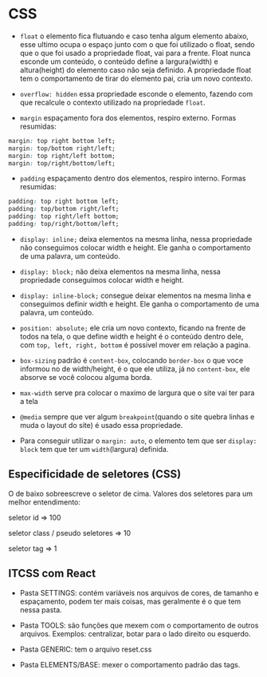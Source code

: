 # CSS

- `float` o elemento fica flutuando e caso tenha algum elemento abaixo, esse ultimo ocupa o espaço junto com o que foi utilizado o float, sendo que o que foi usado a propriedade float, vai para a frente. Float nunca esconde um conteúdo, o conteúdo define a largura(width) e altura(height) do elemento caso não seja definido. A propriedade float tem o comportamento de tirar do elemento pai, cria um novo contexto.

- `overflow: hidden` essa propriedade esconde o elemento, fazendo com que recalcule o contexto utilizado na propriedade `float`.

- `margin` espaçamento fora dos elementos, respiro externo.
  Formas resumidas:

```css
margin: top right bottom left;
margin: top/bottom right/left;
margin: top right/left bottom;
margin: top/right/bottom/left;
```

- `padding` espaçamento dentro dos elementos, respiro interno.
  Formas resumidas:

```css
padding: top right bottom left;
padding: top/bottom right/left;
padding: top right/left bottom;
padding: top/right/bottom/left;
```

- `display: inline;` deixa elementos na mesma linha, nessa propriedade não conseguimos colocar width e height. Ele ganha o comportamento de uma palavra, um conteúdo.

- `display: block;` não deixa elementos na mesma linha, nessa propriedade conseguimos colocar width e height.

- `display: inline-block;` consegue deixar elementos na mesma linha e conseguimos definir width e height. Ele ganha o comportamento de uma palavra, um conteúdo.

- `position: absolute;` ele cria um novo contexto, ficando na frente de todos na tela, o que define width e height é o conteúdo dentro dele, com `top, left, right, bottom` é possivel mover em relação a pagina.

- `box-sizing` padrão é `content-box`, colocando `border-box` o que voce informou no de width/height, é o que ele utiliza, já no `content-box`, ele absorve se você colocou alguma borda.

- `max-width` serve pra colocar o maximo de largura que o site vai ter para a tela

- `@media` sempre que ver algum `breakpoint`(quando o site quebra linhas e muda o layout do site) é usado essa propriedade.

- Para conseguir utilizar o `margin: auto`, o elemento tem que ser `display: block` tem que ter um `width`(largura) definida.

## Especificidade de seletores (CSS)

O de baixo sobreescreve o seletor de cima. Valores dos seletores para um melhor entendimento:

seletor id => 100

seletor class / pseudo seletores => 10

seletor tag => 1

## ITCSS com React

- Pasta SETTINGS: contém variáveis nos arquivos de cores, de tamanho e espaçamento, podem ter mais coisas, mas geralmente é o que tem nessa pasta.

- Pasta TOOLS: são funções que mexem com o comportamento de outros arquivos. Exemplos: centralizar, botar para o lado direito ou esquerdo.

- Pasta GENERIC: tem o arquivo reset.css

- Pasta ELEMENTS/BASE: mexer o comportamento padrão das tags.